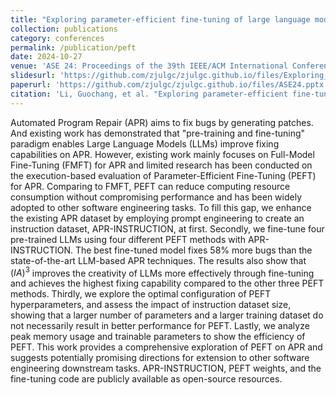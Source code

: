 ```yaml
---
title: "Exploring parameter-efficient fine-tuning of large language model on automated program repair"
collection: publications
category: conferences
permalink: /publication/peft
date: 2024-10-27
venue: 'ASE 24: Proceedings of the 39th IEEE/ACM International Conference on Automated Software Engineering'
slidesurl: 'https://github.com/zjulgc/zjulgc.github.io/files/Exploring_Parameter_Effective_Fine_Tuning_of_Large_Language_Model_on_Automated_Program_Repair.pdf'
paperurl: 'https://github.com/zjulgc/zjulgc.github.io/files/ASE24.pptx'
citation: 'Li, Guochang, et al. "Exploring parameter-efficient fine-tuning of large language model on automated program repair." Proceedings of the 39th IEEE/ACM International Conference on Automated Software Engineering. 2024.'
---
```


Automated Program Repair (APR) aims to fix bugs by generating patches. And existing work has demonstrated that "pre-training and fine-tuning" paradigm enables Large Language Models (LLMs) improve fixing capabilities on APR. However, existing work mainly focuses on Full-Model Fine-Tuning (FMFT) for APR and limited research has been conducted on the execution-based evaluation of Parameter-Efficient Fine-Tuning (PEFT) for APR. Comparing to FMFT, PEFT can reduce computing resource consumption without compromising performance and has been widely adopted to other software engineering tasks.
To fill this gap, we enhance the existing APR dataset by employing prompt engineering to create an instruction dataset, APR-INSTRUCTION, at first. Secondly, we fine-tune four pre-trained LLMs using four different PEFT methods with APR-INSTRUCTION. The best fine-tuned model fixes 58% more bugs than the state-of-the-art LLM-based APR techniques. The results also show that $(IA)^3$ improves the creativity of LLMs more effectively through fine-tuning and achieves the highest fixing capability compared to the other three PEFT methods. Thirdly, we explore the optimal configuration of PEFT hyperparameters, and assess the impact of instruction dataset size, showing that a larger number of parameters and a larger training dataset do not necessarily result in better performance for PEFT. Lastly, we analyze peak memory usage and trainable parameters to show the efficiency of PEFT.
This work provides a comprehensive exploration of PEFT on APR and suggests potentially promising directions for extension to other software engineering downstream tasks. APR-INSTRUCTION, PEFT weights, and the fine-tuning code are publicly available as open-source resources.